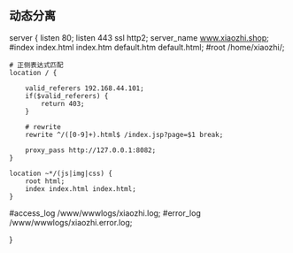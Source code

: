 ## 动态分离

server
{
    listen 80;
    listen 443 ssl http2;
    server_name www.xiaozhi.shop;
    #index index.html index.htm default.htm default.html;
    #root /home/xiaozhi/;

   
    # 正侧表达式匹配
    location / {
        
        valid_referers 192.168.44.101;
        if($valid_referers) {
            return 403;
        }

        # rewrite
        rewrite ^/([0-9]+).html$ /index.jsp?page=$1 break;

        proxy_pass http://127.0.0.1:8082;
    }
    
    location ~*/(js|img|css) {
        root html;
        index index.html index.html;
    }

   #access_log  /www/wwwlogs/xiaozhi.log;
   #error_log  /www/wwwlogs/xiaozhi.error.log;

}